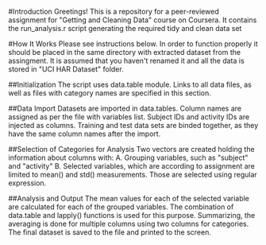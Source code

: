 #Introduction
Greetings! This is a repository for a peer-reviewed assignment for "Getting and Cleaning Data" course on Coursera. It contains the run_analysis.r script generating the required tidy and clean data set

#How It Works
Please see instructions below. In order to function properly it should be placed in the same directory with extracted dataset from the assingment. It is assumed that you haven't renamed it and all the data is stored in "UCI HAR Dataset" folder.

##Initialization
The script uses data.table module. Links to all data files, as well as files with category names are specified in this section.

##Data Import
Datasets are imported in data.tables. Column names are assigned as per the file with variables list. Subject IDs and activity IDs are injected as columns. Training and test data sets are binded together, as they have the same column names after the import.

##Selection of Categories for Analysis
Two vectors are created holding the information about columns with:
A. Grouping variables, such as "subject" and "activity"
B. Selected variables, which are according to assignment are limited to mean() and std() measurements. Those are selected using regular expression.

##Analysis and Output
The mean values for each of the selected variable are calculated for each of the grouped variables. The combination of data.table and lapply() functions is used for this purpose. Summarizing, the averaging is done for multiple columns using two columns for categories. The final dataset is saved to the file and printed to the screen.